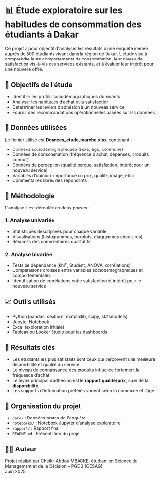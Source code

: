 # 📊 Étude exploratoire sur les habitudes de consommation des étudiants à Dakar

Ce projet a pour objectif d'analyser les résultats d'une enquête menée auprès de 500 étudiants vivant dans la région de Dakar. L'étude vise à comprendre leurs comportements de consommation, leur niveau de satisfaction vis-à-vis des services existants, et à évaluer leur intérêt pour une nouvelle offre.

## 🎯 Objectifs de l'étude

- Identifier les profils sociodémographiques dominants
- Analyser les habitudes d’achat et la satisfaction
- Déterminer les leviers d’adhésion à un nouveau service
- Fournir des recommandations opérationnelles basées sur les données

## 🧰 Données utilisées

Le fichier utilisé est **Donnees_etude_marche.xlsx**, contenant :
- Données sociodémographiques (sexe, âge, commune)
- Données de consommation (fréquence d’achat, dépenses, produits connus)
- Données de perception (qualité perçue, satisfaction, intérêt pour un nouveau service)
- Variables d’opinion (importance du prix, qualité, image, etc.)
- Commentaires libres des répondants

## 🧪 Méthodologie

L'analyse s'est déroulée en deux phases :

### 1. Analyse univariée
- Statistiques descriptives pour chaque variable
- Visualisations (histogrammes, boxplots, diagrammes circulaires)
- Résumés des commentaires qualitatifs

### 2. Analyse bivariée
- Tests de dépendance (khi², Student, ANOVA, corrélations)
- Comparaisons croisées entre variables sociodémographiques et comportementales
- Identification de corrélations entre satisfaction et intérêt pour le nouveau service

## 📈 Outils utilisés

- Python (pandas, seaborn, matplotlib, scipy, statsmodels)
- Jupyter Notebook
- Excel (exploration initiale)
- Tableau ou Looker Studio pour les dashboards

## 🧠 Résultats clés

- Les étudiants les plus satisfaits sont ceux qui perçoivent une meilleure disponibilité et qualité du service.
- Le niveau de connaissance des produits influence fortement la fréquence d’achat.
- Le levier principal d’adhésion est le **rapport qualité/prix**, suivi de la **disponibilité**.
- Les supports d’information préférés varient selon la commune et l’âge.

## 📎 Organisation du projet
- `data/` : Données brutes de l'enquête
- `notebooks/` : Notebook Jupyter d'analyse exploratoire
- `rapport/` : Rapport final
- `README.md` : Présentation du projet

## 👨‍💻 Auteur

Projet réalisé par Cheikh Abdou MBACKE, étudiant en Science du Management et de la Décision – PGE 2 (CESAG)  
Juin 2025
